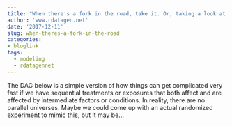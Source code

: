 ```yaml
---
title: "When there's a fork in the road, take it. Or, taking a look at marginal structural models."
author: 'www.rdatagen.net'
date: '2017-12-11'
slug: when-theres-a-fork-in-the-road
categories:
- bloglink
tags:
  - modeling
  - rdatagennet
---
```


The DAG below is a simple version of how things can get complicated very fast if we have sequential treatments or exposures that both affect and are affected by intermediate factors or conditions. In reality, there are no parallel universes. Maybe we could come up with an actual randomized experiment to mimic this, but it may be[... <i class="fas fa-external-link-alt"></i>](https://www.rdatagen.net/post/when-a-covariate-is-a-confounder-and-a-mediator/)

